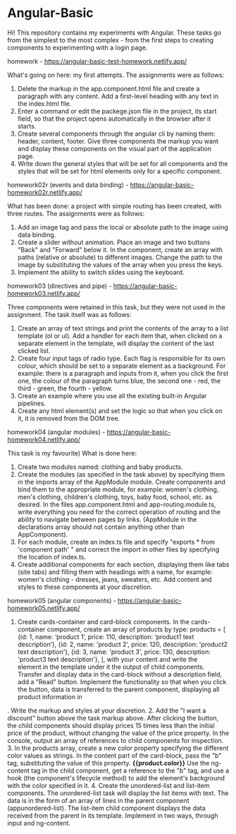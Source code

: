 # Angular-Basic

Hi! This repository contains my experiments with Angular.
These tasks go from the simplest to the most complex - from the first steps to creating components to experimenting with a login page.

homework - 
https://angular-basic-test-homework.netlify.app/

What's going on here: my first attempts. The assignments were as follows:
1. Delete the markup in the app.component.html file and create a paragraph with any content. Add a first-level heading with any text in the index.html file.
2. Enter a command or edit the packege.json file in the project, its start field, so that the project opens automatically in the browser after it starts.
3. Create several components through the angular cli by naming them: header, content, footer. Give three components the markup you want and display these components on the visual part of the application page.
4. Write down the general styles that will be set for all components and the styles that will be set for html elements only for a specific component.

homework02r (events and data binding) - 
https://angular-basic-homework02r.netlify.app/

What has been done: a project with simple routing has been created, with three routes. The assignments were as follows:
1. Add an image tag and pass the local or absolute path to the image using data binding.
2. Create a slider without animation. Place an image and two buttons "Back" and "Forward" below it. In the component, create an array with paths (relative or absolute) to different images. Change the path to the image by substituting the values of the array when you press the keys.
3. Implement the ability to switch slides using the keyboard.

homework03 (directives and pipe) - 
https://angular-basic-homework03.netlify.app/

Three components were retained in this task, but they were not used in the assignment. The task itself was as follows:
1. Create an array of text strings and print the contents of the array to a list template (ol or ul). Add a handler for each item that, when clicked on a separate element in the template, will display the content of the last clicked list.
2. Create four input tags of radio type. Each flag is responsible for its own colour, which should be set to a separate element as a background. For example: there is a paragraph and inputs from it, when you click the first one, the colour of the paragraph turns blue, the second one - red, the third - green, the fourth - yellow.
3. Create an example where you use all the existing built-in Angular pipelines.
4. Create any html element(s) and set the logic so that when you click on it, it is removed from the DOM tree.

homework04 (angular modules) - 
https://angular-basic-homework04.netlify.app/

This task is my favourite) What is done here:
1. Create two modules named: clothing and baby products.
2. Create the modules (as specified in the task above) by specifying them in the imports array of the AppModule module. Create components and bind them to the appropriate module, for example: women's clothing, men's clothing, children's clothing, toys, baby food, school, etc. as desired. In the files app.component.html and app-routing.module.ts, write everything you need for the correct operation of routing and the ability to navigate between pages by links. (AppModule in the declarations array should not contain anything other than AppComponent).
3. For each module, create an index.ts file and specify "exports * from 'component path' " and correct the import in other files by specifying the location of index.ts.
4. Create additional components for each section, displaying them like tabs (site tabs) and filling them with headings with a name, for example: women's clothing - dresses, jeans, sweaters, etc. Add content and styles to these components at your discretion. 

homework05 (angular components) - 
https://angular-basic-homework05.netlify.app/

1. Create cards-container and card-block components. In the cards-container component, create an array of products by type:
products = [ {id: 1, name: ‘product 1’, price: 110, description: ‘product1 text description’},
{id: 2, name: 'product 2', price: 120, description: 'product2 text description'},
{id: 3, name: 'product 3', price: 130, description: 'product3 text description'}, ],
with your content and write the <div class="product"></div> element in the template
under it the output of child components. Transfer and display data in the card-block without a description field, add a "Read" button. Implement the functionality so that when you click the button, data is transferred to the parent component, displaying all product information in
<div class="product"></div>. Write the markup and styles at your discretion.
2. Add the "I want a discount" button above the task markup above. After clicking the button, the child components should display prices 15 times less than the initial price of the product, without changing the value of the price property. In the console, output an array of references to child components for inspection.
3. In the products array, create a new color property specifying the different color values as strings.
In the content part of the card-block, pass the "b" tag, substituting the value of this property.
<app-card-block *ngFor="let product of products">
<b>{{product.color}}</b>
</app-card-block>
Use the ng-content tag in the child component, get a reference to the "b" tag, and use a hook (the component's lifecycle method) to add the element's background with the color specified in it.
4. Create the unordered-list and list-item components. The unordered-list task will display the list items with text. The data is in the form of an array of lines in the parent component (appunordered-list). The list-item child component displays the data received from the parent in its template. Implement in two ways, through input and ng-content.


